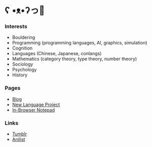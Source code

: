 # ʕ •ᴥ•ʔっ💜

### Interests

* Bouldering
* Programming (programming languages, AI, graphics, simulation)
* Cognition
* Languages (Chinese, Japanese, conlangs)
* Mathematics (category theory, type theory, number theory)
* Sociology
* Psychology
* History

### Pages

* [Blog](https://garbaz.github.io/Blog/)
* [New Language Project](https://garbaz.github.io/NewLanguageProject/)
* [In-Browser Notepad](https://garbaz.github.io/inbrowser_notepad/)

### Links

* [Tumblr](https://www.tumblr.com/blog/view/garbazzz)
* [Anilist](https://anilist.co/user/Garbaz/)
